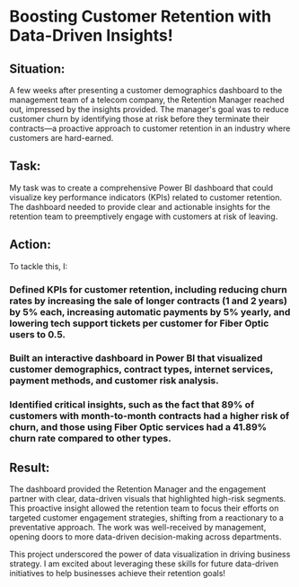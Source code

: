 # Boosting Customer Retention with Data-Driven Insights!

## Situation:
A few weeks after presenting a customer demographics dashboard to the management team of a telecom company, the Retention Manager reached out, impressed by the insights provided. The manager's goal was to reduce customer churn by identifying those at risk before they terminate their contracts—a proactive approach to customer retention in an industry where customers are hard-earned.

## Task:
My task was to create a comprehensive Power BI dashboard that could visualize key performance indicators (KPIs) related to customer retention. The dashboard needed to provide clear and actionable insights for the retention team to preemptively engage with customers at risk of leaving.

## Action:
To tackle this, I:

### Defined KPIs for customer retention, including reducing churn rates by increasing the sale of longer contracts (1 and 2 years) by 5% each, increasing automatic payments by 5% yearly, and lowering tech support tickets per customer for Fiber Optic users to 0.5.

### Built an interactive dashboard in Power BI that visualized customer demographics, contract types, internet services, payment methods, and customer risk analysis.

### Identified critical insights, such as the fact that 89% of customers with month-to-month contracts had a higher risk of churn, and those using Fiber Optic services had a 41.89% churn rate compared to other types.

## Result:
The dashboard provided the Retention Manager and the engagement partner with clear, data-driven visuals that highlighted high-risk segments. This proactive insight allowed the retention team to focus their efforts on targeted customer engagement strategies, shifting from a reactionary to a preventative approach. The work was well-received by management, opening doors to more data-driven decision-making across departments.

This project underscored the power of data visualization in driving business strategy. I am excited about leveraging these skills for future data-driven initiatives to help businesses achieve their retention goals!
